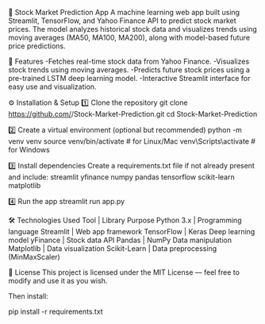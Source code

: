 🧠 Stock Market Prediction App
A machine learning web app built using Streamlit, TensorFlow, and Yahoo Finance API to predict stock market prices. The model analyzes historical stock data and visualizes trends using moving averages (MA50, MA100, MA200), along with model-based future price predictions.

🚀 Features
-Fetches real-time stock data from Yahoo Finance.
-Visualizes stock trends using moving averages.
-Predicts future stock prices using a pre-trained LSTM deep learning model.
-Interactive Streamlit interface for easy use and visualization.

⚙️ Installation & Setup
1️⃣ Clone the repository
git clone https://github.com/<your-username>/Stock-Market-Prediction.git
cd Stock-Market-Prediction

2️⃣ Create a virtual environment (optional but recommended)
python -m venv venv
source venv/bin/activate   # for Linux/Mac
venv\Scripts\activate      # for Windows

3️⃣ Install dependencies
Create a requirements.txt file if not already present and include:
streamlit
yfinance
numpy
pandas
tensorflow
scikit-learn
matplotlib

4️⃣ Run the app
streamlit run app.py

🛠️ Technologies Used
Tool          | Library	Purpose
Python 3.x	  | Programming language
Streamlit     |	Web app framework
TensorFlow    | Keras	Deep learning model
yFinance      |	Stock data API
Pandas        | NumPy	Data manipulation
Matplotlib    |	Data visualization
Scikit-Learn	| Data preprocessing (MinMaxScaler)

🪪 License
This project is licensed under the MIT License — feel free to modify and use it as you wish.


Then install:

pip install -r requirements.txt
